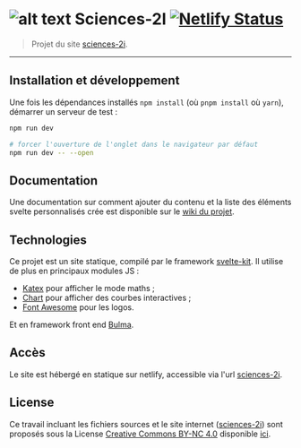 # ![alt text](https://raw.githubusercontent.com/Xharos/sciences2i/master/static/favicon.ico) Sciences-2I [![Netlify Status](https://api.netlify.com/api/v1/badges/b5a25191-59e8-480a-9525-d4c78ab20a21/deploy-status)](https://app.netlify.com/sites/sciences-2i/deploys)

> Projet du site [sciences-2i](https://sciences-2i.fr).

---

## Installation et développement

Une fois les dépendances installés `npm install` (où `pnpm install` où `yarn`), démarrer un serveur de test :

```bash
npm run dev

# forcer l'ouverture de l'onglet dans le navigateur par défaut
npm run dev -- --open
```

## Documentation

Une documentation sur comment ajouter du contenu et la liste des éléments svelte personnalisés crée est disponible sur
le [wiki du projet](https://github.com/Xharos/sciences2i/wiki/Accueil).

## Technologies

Ce projet est un site statique, compilé par le framework [svelte-kit](https://svelte.dev/).
Il utilise de plus en principaux modules JS :

- [Katex](https://katex.org/) pour afficher le mode maths ;
- [Chart](https://www.chartjs.org/) pour afficher des courbes interactives ;
- [Font Awesome](https://fontawesome.com/) pour les logos.

Et en framework front end [Bulma](https://github.com/jgthms/bulma).

## Accès

Le site est hébergé en statique sur netlify, accessible via l'url [sciences-2i](https://sciences-2i.fr).

## License

Ce travail incluant les fichiers sources et le site internet ([sciences-2i](https://sciences-2i.fr)) sont proposés sous
la License [Creative Commons BY-NC 4.0](https://creativecommons.org/licenses/by-nc/4.0/)
disponible [ici](https://github.com/Xharos/sciences2i/blob/master/LICENSE.md).